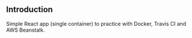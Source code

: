 
## Introduction

Simple React app (single container) to practice with Docker, Travis CI and AWS Beanstalk.

